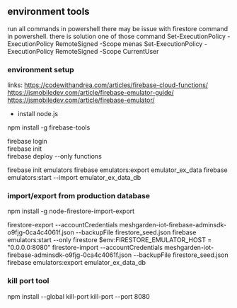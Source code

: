 ## environment tools

run all commands in powershell
there may be issue with firestore command in powershell. there is solution one of those command
 Set-ExecutionPolicy -ExecutionPolicy RemoteSigned -Scope menas
 Set-ExecutionPolicy -ExecutionPolicy RemoteSigned -Scope CurrentUser

### environment setup

links:
https://codewithandrea.com/articles/firebase-cloud-functions/
https://jsmobiledev.com/article/firebase-emulator-guide/
https://jsmobiledev.com/article/firebase-emulator/

- install node.js

npm install -g firebase-tools

firebase login  
firebase init      
firebase deploy --only functions

firebase init emulators
firebase emulators:export emulator_ex_data
firebase emulators:start --import emulator_ex_data_db

### import/export from production database

npm install -g node-firestore-import-export

firestore-export --accountCredentials meshgarden-iot-firebase-adminsdk-o9fjg-0ca4c4061f.json --backupFile firestore_seed.json
firebase emulators:start --only firestore
$env:FIRESTORE_EMULATOR_HOST = "0.0.0.0:8080"
firestore-import --accountCredentials meshgarden-iot-firebase-adminsdk-o9fjg-0ca4c4061f.json --backupFile firestore_seed.json
firebase emulators:export emulator_ex_data_db


### kill port tool
npm install --global kill-port
kill-port --port 8080